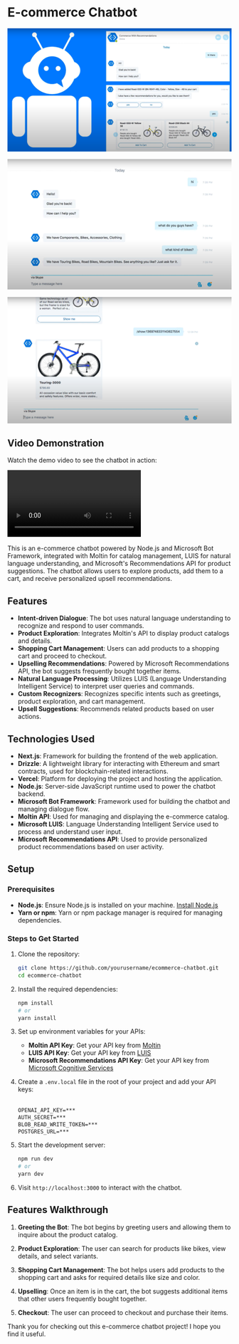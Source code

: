 # E-commerce Chatbot

![E-commerce Chatbot](./images/img1.png)



![Product Catalog](./images/img2.png)



![Upselling Recommendations](./images/img3.png)



## Video Demonstration

Watch the demo video to see the chatbot in action:

![Chatbot Video](./images/video1.mp4)



This is an e-commerce chatbot powered by Node.js and Microsoft Bot Framework, integrated with Moltin for catalog management, LUIS for natural language understanding, and Microsoft's Recommendations API for product suggestions. The chatbot allows users to explore products, add them to a cart, and receive personalized upsell recommendations.

## Features

- **Intent-driven Dialogue**: The bot uses natural language understanding to recognize and respond to user commands.
- **Product Exploration**: Integrates Moltin's API to display product catalogs and details.
- **Shopping Cart Management**: Users can add products to a shopping cart and proceed to checkout.
- **Upselling Recommendations**: Powered by Microsoft Recommendations API, the bot suggests frequently bought together items.
- **Natural Language Processing**: Utilizes LUIS (Language Understanding Intelligent Service) to interpret user queries and commands.
- **Custom Recognizers**: Recognizes specific intents such as greetings, product exploration, and cart management.
- **Upsell Suggestions**: Recommends related products based on user actions.

## Technologies Used

- **Next.js**: Framework for building the frontend of the web application.
- **Drizzle**: A lightweight library for interacting with Ethereum and smart contracts, used for blockchain-related interactions.
- **Vercel**: Platform for deploying the project and hosting the application.
- **Node.js**: Server-side JavaScript runtime used to power the chatbot backend.
- **Microsoft Bot Framework**: Framework used for building the chatbot and managing dialogue flow.
- **Moltin API**: Used for managing and displaying the e-commerce catalog.
- **Microsoft LUIS**: Language Understanding Intelligent Service used to process and understand user input.
- **Microsoft Recommendations API**: Used to provide personalized product recommendations based on user activity.

## Setup

### Prerequisites

- **Node.js**: Ensure Node.js is installed on your machine. [Install Node.js](https://nodejs.org/)
- **Yarn or npm**: Yarn or npm package manager is required for managing dependencies.

### Steps to Get Started

1. Clone the repository:
    ```bash
    git clone https://github.com/yourusername/ecommerce-chatbot.git
    cd ecommerce-chatbot
    ```

2. Install the required dependencies:
    ```bash
    npm install
    # or
    yarn install
    ```

3. Set up environment variables for your APIs:
    - **Moltin API Key**: Get your API key from [Moltin](https://moltin.com/)
    - **LUIS API Key**: Get your API key from [LUIS](https://www.microsoft.com/en-us/luis)
    - **Microsoft Recommendations API Key**: Get your API key from [Microsoft Cognitive Services](https://azure.microsoft.com/en-us/services/cognitive-services/)

4. Create a `.env.local` file in the root of your project and add your API keys:
    ```env
    
    OPENAI_API_KEY=***
    AUTH_SECRET=***
    BLOB_READ_WRITE_TOKEN=***
    POSTGRES_URL=***
    ```

5. Start the development server:
    ```bash
    npm run dev
    # or
    yarn dev
    ```

6. Visit `http://localhost:3000` to interact with the chatbot.

## Features Walkthrough

1. **Greeting the Bot**: The bot begins by greeting users and allowing them to inquire about the product catalog.
   
2. **Product Exploration**: The user can search for products like bikes, view details, and select variants.

3. **Shopping Cart Management**: The bot helps users add products to the shopping cart and asks for required details like size and color.

4. **Upselling**: Once an item is in the cart, the bot suggests additional items that other users frequently bought together.

5. **Checkout**: The user can proceed to checkout and purchase their items.





Thank you for checking out this e-commerce chatbot project! I hope you find it useful.
